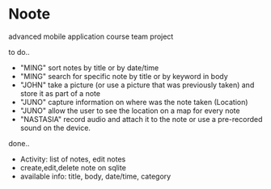 # Noote
advanced mobile application course team project

to do..
- "MING" sort notes by title or by date/time
- "MING" search for specific note by title or by keyword in body
- "JOHN" take a picture (or use a picture that was previously taken) and store it as part of a note
- "JUNO" capture information on where was the note taken (Location)
- "JUNO" allow the user to see the location on a map for every note
- "NASTASIA" record audio and attach it to the note or use a pre-recorded sound on the device.

done..
- Activity: list of notes, edit notes
- create,edit,delete note on sqlite
- available info: title, body, date/time, category
